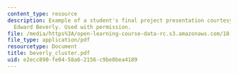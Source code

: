 ```yaml
---
content_type: resource
description: Example of a student's final project presentation courtesy of Robert
  Edward Beverly. Used with permission.
file: /media/https%3A/open-learning-course-data-rc.s3.amazonaws.com/18-417-introduction-to-computational-molecular-biology-fall-2004/e2ecc890fe0458a62156c9be0bea4189_beverly_cluster.pdf
file_type: application/pdf
resourcetype: Document
title: beverly_cluster.pdf
uid: e2ecc890-fe04-58a6-2156-c9be0bea4189
---
```

